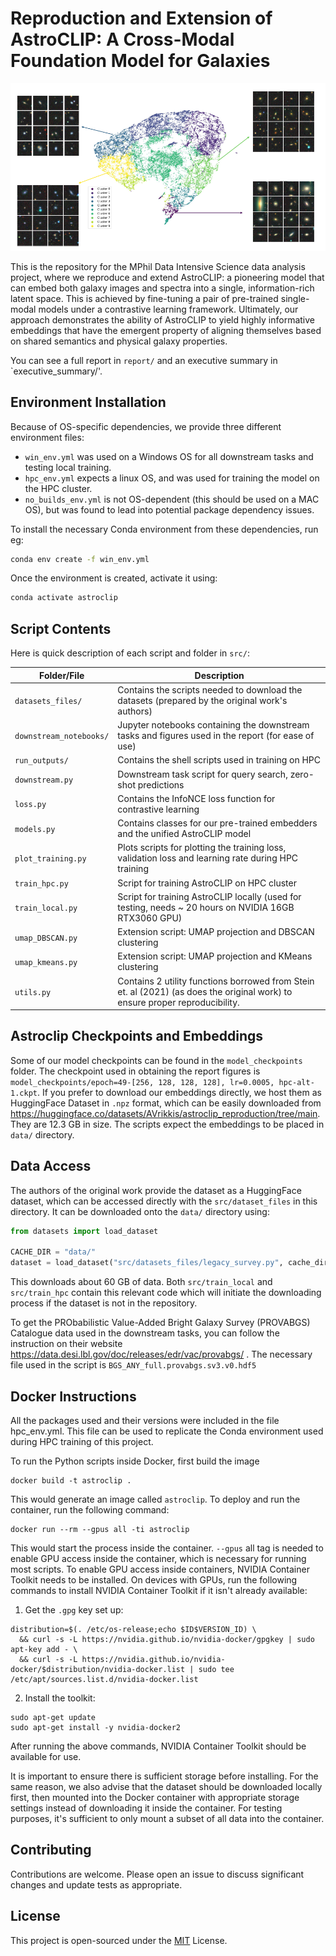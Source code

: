 # Reproduction and Extension of AstroCLIP: A Cross-Modal Foundation Model for Galaxies

![alt text](figures/image.png)

This is the repository for the MPhil Data Intensive Science data analysis project, where we reproduce and extend AstroCLIP: a pioneering model that can embed both galaxy images and spectra into a single, information-rich latent space. This is achieved by fine-tuning a pair of pre-trained single-modal models under a contrastive learning framework. Ultimately, our approach demonstrates the ability of AstroCLIP to yield highly informative embeddings that have the emergent property of aligning themselves based on shared semantics and physical galaxy properties.

You can see a full report in `report/` and an executive summary in `executive_summary/'.


## Environment Installation
Because of OS-specific dependencies, we provide three different environment files: 
- `win_env.yml` was used on a Windows OS for all downstream tasks and testing local training.
- `hpc_env.yml` expects a linux OS, and was used for training the model on the HPC cluster.
- `no_builds_env.yml` is not OS-dependent (this should be used on a MAC OS), but was found to lead into potential package dependency issues.

To install the necessary Conda environment from these dependencies, run eg:
```bash
conda env create -f win_env.yml
```

Once the environment is created, activate it using:

```bash
conda activate astroclip
```

## Script Contents
Here is quick description of each script and folder in `src/`:

| Folder/File               | Description          |
|---------------------------|----------------------|
| `datasets_files/`            | Contains the scripts needed to download the datasets (prepared by the original work's authors)                     |
| `downstream_notebooks/`      | Jupyter notebooks containing the downstream tasks and figures used in the report (for ease of use)                     |
| `run_outputs/`               | Contains the shell scripts used in training on HPC                     |
| `downstream.py`             |   Downstream task script for query search, zero-shot predictions                   |
| `loss.py`                   |  Contains the InfoNCE loss function for contrastive learning                    |
| `models.py`                 | Contains classes for our pre-trained embedders and the unified AstroCLIP model                     |
| `plot_training.py`          |  Plots scripts for plotting the training loss, validation loss and learning rate during HPC training                    |
| `train_hpc.py`              |   Script for training AstroCLIP on HPC cluster                   |
| `train_local.py`            |   Script for training AstroCLIP locally (used for testing, needs ~ 20 hours on NVIDIA 16GB RTX3060 GPU)                   |
| `umap_DBSCAN.py`            | Extension script: UMAP projection and DBSCAN clustering                     |
| `umap_kmeans.py`            | Extension script: UMAP projection and KMeans clustering                     |
| `utils.py`                  | Contains 2 utility functions borrowed from Stein et. al (2021) (as does the original work) to ensure proper reproducibility.                      |



## Astroclip Checkpoints and Embeddings
Some of our model checkpoints can be found in the `model_checkpoints` folder. The checkpoint used in obtaining the report figures is `model_checkpoints/epoch=49-[256, 128, 128, 128], lr=0.0005, hpc-alt-1.ckpt`. If you prefer to download our embeddings directly, we host them as HuggingFace Dataset in `.npz` format, which can be easily downloaded from https://huggingface.co/datasets/AVrikkis/astroclip_reproduction/tree/main. They are 12.3 GB in size. The scripts expect the embeddings to be placed in `data/` directory.

## Data Access
The authors of the original work provide the dataset as a HuggingFace dataset,  which can be accessed directly with the `src/dataset_files` in this directory. It can be downloaded onto the `data/` directory using:

```python
from datasets import load_dataset

CACHE_DIR = "data/"
dataset = load_dataset("src/datasets_files/legacy_survey.py", cache_dir=CACHE_DIR)
```
This downloads about 60 GB of data. Both `src/train_local` and `src/train_hpc` contain this relevant code which will initiate the downloading process if the dataset is not in the repository.

To get the PRObabilistic Value-Added Bright Galaxy Survey (PROVABGS) Catalogue data used in the downstream tasks, you can follow the instruction on their website https://data.desi.lbl.gov/doc/releases/edr/vac/provabgs/ . The necessary file used in the script is `BGS_ANY_full.provabgs.sv3.v0.hdf5`


## Docker Instructions
All the packages used and their versions were included in the file hpc_env.yml. This file can be used to replicate the Conda environment used during HPC training of this project.

To run the Python scripts inside Docker, first build the image
```
docker build -t astroclip .
```

This would generate an image called `astroclip`. To deploy and run the container, run the following command:

```
docker run --rm --gpus all -ti astroclip
```
This would start the process inside the container. `--gpus` all tag is needed to enable GPU access inside the container, which is necessary for running most scripts. To enable GPU access inside containers, NVIDIA Container Toolkit needs to be installed. On devices with GPUs, run the following commands to install NVIDIA Container Toolkit if it isn't already available:

1) Get the `.gpg` key set up:
```
distribution=$(. /etc/os-release;echo $ID$VERSION_ID) \
  && curl -s -L https://nvidia.github.io/nvidia-docker/gpgkey | sudo apt-key add - \
  && curl -s -L https://nvidia.github.io/nvidia-docker/$distribution/nvidia-docker.list | sudo tee /etc/apt/sources.list.d/nvidia-docker.list
```
2) Install the toolkit:
```
sudo apt-get update
sudo apt-get install -y nvidia-docker2
```
After running the above commands, NVIDIA Container Toolkit should be available for use.

It is important to ensure there is sufficient storage before installing. For the same reason, we also advise that the dataset should be downloaded locally first, then mounted into the Docker container with appropriate storage settings instead of downloading it inside the container. For testing purposes, it's sufficient to only mount a subset of all data into the container.


## Contributing

Contributions are welcome. Please open an issue to discuss significant changes and update tests as appropriate.

## License
This project is open-sourced under the [MIT](https://choosealicense.com/licenses/mit/) License.


